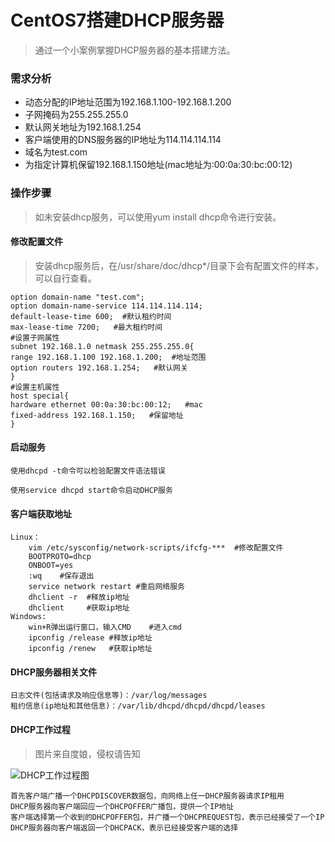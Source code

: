 # CentOS7搭建DHCP服务器
> 通过一个小案例掌握DHCP服务器的基本搭建方法。
### 需求分析
    
   - 动态分配的IP地址范围为192.168.1.100-192.168.1.200
   - 子网掩码为255.255.255.0
   - 默认网关地址为192.168.1.254
   - 客户端使用的DNS服务器的IP地址为114.114.114.114
   - 域名为test.com
   - 为指定计算机保留192.168.1.150地址(mac地址为:00:0a:30:bc:00:12)
### 操作步骤
> 如未安装dhcp服务，可以使用yum install dhcp命令进行安装。
#### 修改配置文件
> 安装dhcp服务后，在/usr/share/doc/dhcp*/目录下会有配置文件的样本，可以自行查看。
    
    option domain-name "test.com";
    option domain-name-service 114.114.114.114;
    default-lease-time 600;  #默认租约时间
    max-lease-time 7200;   #最大租约时间
    #设置子网属性
    subnet 192.168.1.0 netmask 255.255.255.0{
    range 192.168.1.100 192.168.1.200;  #地址范围
    option routers 192.168.1.254;   #默认网关
    }
    #设置主机属性
    host special{
    hardware ethernet 00:0a:30:bc:00:12;   #mac
    fixed-address 192.168.1.150;   #保留地址
    }
#### 启动服务
    
    使用dhcpd -t命令可以检验配置文件语法错误
    
    使用service dhcpd start命令启动DHCP服务
#### 客户端获取地址
    
    Linux：
        vim /etc/sysconfig/network-scripts/ifcfg-***  #修改配置文件
        BOOTPROTO=dhcp
        ONBOOT=yes
        :wq    #保存退出
        service network restart #重启网络服务
        dhclient -r  #释放ip地址
        dhclient     #获取ip地址
    Windows:
        win+R弹出运行窗口，输入CMD    #进入cmd
        ipconfig /release #释放ip地址
        ipconfig /renew   #获取ip地址
 #### DHCP服务器相关文件  
    
    日志文件(包括请求及响应信息等)：/var/log/messages
    租约信息(ip地址和其他信息)：/var/lib/dhcpd/dhcpd/dhcpd/leases
    
 #### DHCP工作过程
 > 图片来自度娘，侵权请告知
 
 ![DHCP工作过程图](https://timgsa.baidu.com/timg?image&quality=80&size=b9999_10000&sec=1553094818771&di=108ed3a651ac68f9f5efa17260b0d463&imgtype=0&src=http%3A%2F%2Ffile.elecfans.com%2Fweb1%2FM00%2F46%2F7A%2Fo4YBAFqeXpaAYNC_AAA3y3CNuN8311.jpg)
    
    首先客户端广播一个DHCPDISCOVER数据包，向网络上任一DHCP服务器请求IP租用
    DHCP服务器向客户端回应一个DHCPOFFER广播包，提供一个IP地址
    客户端选择第一个收到的DHCPOFFER包，并广播一个DHCPREQUEST包，表示已经接受了一个IP
    DHCP服务器向客户端返回一个DHCPACK，表示已经接受客户端的选择
 
    
  
